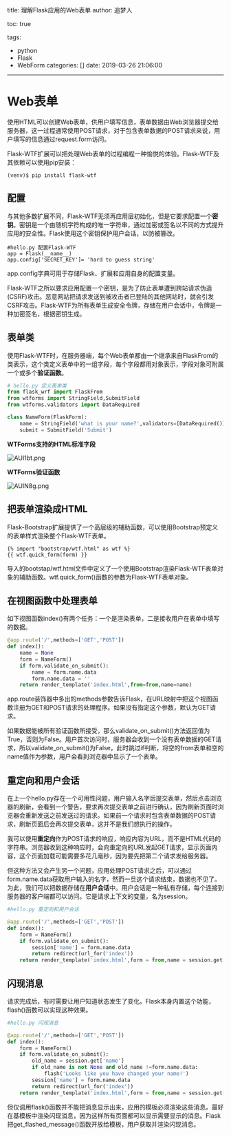 title: 理解Flask应用的Web表单
author: 追梦人

toc: true

tags:

  - python
  - Flask
  - WebForm
categories: []
date: 2019-03-26 21:06:00

---

# Web表单

使用HTML可以创建Web表单，供用户填写信息，表单数据由Web浏览器提交给服务器，这一过程通常使用POST请求，对于包含表单数据的POST请求来说，用户填写的信息通过request.form访问。

Flask-WTF扩展可以把处理Web表单的过程编程一种愉悦的体验。Flask-WTF及其依赖可以使用pip安装：

```
(venv)$ pip install flask-wtf
```

<!-- more -->

## 配置

与其他多数扩展不同，Flask-WTF无须再应用层初始化，但是它要求配置一个**密钥**。密钥是一个由随机字符构成的唯一字符串，通过加密或签名以不同的方式提升应用的安全性。Flask使用这个密钥保护用户会话，以防被篡改。

```
#hello.py 配置Flask-WTF
app = Flask(__name__)
app.config['SECRET_KEY']= 'hard to guess string'
```

app.config字典可用于存储Flask、扩展和应用自身的配置变量。

Flask-WTF之所以要求应用配置一个密钥，是为了防止表单遭到跨站请求伪造(CSRF)攻击。恶意网站把请求发送到被攻击者已登陆的其他网站时，就会引发CSRF攻击。Flask-WTF为所有表单生成安全令牌，存储在用户会话中，令牌是一种加密签名，根据密钥生成。

## 表单类

使用Flask-WTF时，在服务器端，每个Web表单都由一个继承来自FlaskFrom的类表示，这个类定义表单中的一组字段，每个字段都用对象表示，字段对象可附属一个或多个**验证函数**。

```python
# hello.py 定义表单类
from flask_wrf import FlaskFrom
from wtforms import StringField,SubmitField
from wtforms.validators import DataRequired

class NameForm(FlaskForm):
    name = StringField('what is your name?',validators=[DataRequired()])
    submit = SubmitField('Submit')
```

**WTForms支持的HTML标准字段**

![AUI1bt.png](https://s2.ax1x.com/2019/03/26/AUI1bt.png)

**WTForms验证函数**

![AUIN8g.png](https://s2.ax1x.com/2019/03/26/AUIN8g.png)

## 把表单渲染成HTML

Flask-Bootstrap扩展提供了一个高层级的辅助函数，可以使用Bootstrap预定义的表单样式渲染整个Flask-WTF表单。

```jinja2
{% import "bootstrap/wtf.html" as wtf %}
{{ wtf.quick_form(form) }}
```

导入的bootstap/wtf.html文件中定义了一个使用Bootstrap渲染Flask-WTF表单对象的辅助函数。wtf.quick_form()函数的参数为Flask-WTF表单对象。

## 在视图函数中处理表单

如下视图函数index()有两个任务：一个是渲染表单，二是接收用户在表单中填写的数据。

```python
@app.route('/',methods=['GET','POST'])
def index():
    name = None
    form = NameForm()
    if form.validate_on_submit():
        name = form.name.data
        form.name.data = ''
    return render_template('index.html',from=from,name=name)
```

app.route装饰器中多出的methods参数告诉Flask，在URL映射中把这个视图函数注册为GET和POST请求的处理程序。如果没有指定这个参数，默认为GET请求。

如果数据能被所有验证函数所接受，那么validate_on_submit()方法返回值为True，否则为False。用户首次访问时，服务器会收到一个没有表单数据的GET请求，所以validate_on_submit()为False，此时跳过if判断，将空的from表单和空的name值作为参数，用户会看到浏览器中显示了一个表单。

## 重定向和用户会话

在上一个hello.py存在一个可用性问题，用户输入名字后提交表单，然后点击浏览器的刷新，会看到一个警告，要求再次提交表单之前进行确认，因为刷新页面时浏览器会重新发送之前发送过的请求。如果前一个请求时包含表单数据的POST请求，刷新页面后会再次提交表单，这并不是我们想执行的操作。

我可以使用**重定向**作为POST请求的响应，响应内容为URL，而不是HTML代码的字符串。浏览器收到这种响应时，会向重定向的URL发起GET请求，显示页面内容，这个页面加载可能需要多花几毫秒，因为要先把第二个请求发给服务器。

但这种方法又会产生另一个问题，应用处理POST请求之后，可以通过form.name.data获取用户输入的名字，然而一旦这个请求结束，数据也不见了。为此，我们可以把数据存储在**用户会话**中。用户会话是一种私有存储，每个连接到服务器的客户端都可以访问。它是请求上下文的变量，名为session。

```python
#hello.py 重定向和用户会话

@app.route('/',methods=['GET','POST'])
def index():
    form = NameForm()
    if form.validate_on_submit():
        session['name'] = form.name.data
        return redirect(url_for('index'))
    return render_template('index.html',form = from,name = session.get['name'])
```

## 闪现消息

请求完成后，有时需要让用户知道状态发生了变化。Flask本身内置这个功能，flash()函数可以实现这种效果。

```python
#hello.py 闪现消息

@app.route('/',methods=['GET','POST'])
def index():
    form = NameForm()
    if form.validate_on_submit():
        old_name = session.get['name']
        if old_name is not None and old_name !=form.name.data:
            flash('Looks like you have changed your name!')
        session['name'] = form.name.data
        return redirect(url_for('index'))
    return render_template('index.html',form = from,name = session.get['name'])
```

但仅调用flask()函数并不能把消息显示出来，应用的模板必须渲染这些消息。最好在基模板中渲染闪现消息，因为这样所有页面都可以显示需要显示的消息。Flask把get_flashed_message()函数开放给模板，用户获取并渲染闪现消息。

